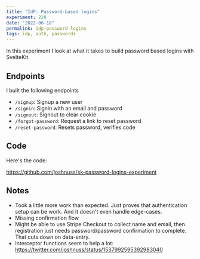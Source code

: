 ```yaml
---
title: "IdP: Password-based logins"
experiment: 229
date: "2022-06-18"
permalink: idp-password-logins
tags: idp, auth, passwords
---
```


In this experiment I look at what it takes to build password based logins with SvelteKit.

## Endpoints

I built the following endpoints

- `/signup`: Signup a new user
- `/signin`: Signin with an email and password
- `/signout`: Signout to clear cookie
- `/forgot-password`: Request a link to reset password
- `/reset-password`: Resets password, verifies code

## Code

Here's the code:

https://github.com/joshnuss/sk-password-logins-experiment

## Notes

- Took a little more work than expected. Just proves that authentication setup can be work. And it doesn't even handle edge-cases.
- Missing confirmation flow
- Might be able to use Stripe Checkout to collect name and email, then registration just needs password/password confirmation to complete. That cuts down on data-entry.
- Interceptor functions seem to help a lot: https://twitter.com/joshnuss/status/1537992595392983040
